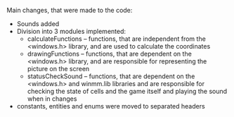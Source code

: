 Main changes, that were made to the code:
- Sounds added
- Division into 3 modules implemented: 
	+ calculateFunctions – functions, that are independent from the <windows.h> library, and are used to calculate the coordinates
	+ drawingFunctions – functions, that are dependent on the <windows.h> library, and are responsible for representing the picture on the screen
	+ statusCheckSound – functions, that are dependent on the <windows.h> and winmm.lib libraries and are responsible for checking the state of cells and the game itself and playing the sound when in changes
- constants, entities and enums were moved to separated headers
